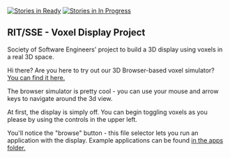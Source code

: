 [![Stories in Ready](https://badge.waffle.io/rit-sse/voxel-display.png?label=ready&title=Ready)](https://waffle.io/rit-sse/voxel-display)
[![Stories in In Progress](https://badge.waffle.io/rit-sse/voxel-display.png?label=In%20Progress&title=In%20Progress)](https://waffle.io/rit-sse/voxel-display)


RIT/SSE - Voxel Display Project
---

Society of Software Engineers' project to build a 3D display using voxels in a real 3D space.

Hi there? Are you here to try out our 3D Browser-based voxel simulator? [You can find it here.](http://rit-sse.github.io/Voxel-Display/)

The browser simulator is pretty cool - you can use your mouse and arrow keys to navigate around the 3d view. 

At first, the display is simply off. You can begin toggling voxels as you please by using the controls in the upper left.

You'll notice the "browse" button - this file selector lets you run an application with the display. Example applications can be found [in the apps folder.](https://github.com/rit-sse/Voxel-Display/tree/gh-pages/apps)
